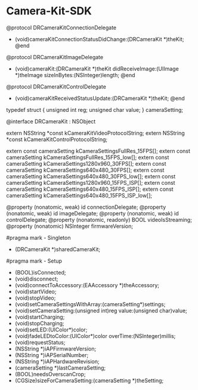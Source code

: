 # Camera-Kit-SDK

@protocol DRCameraKitConnectionDelegate <NSObject>
- (void)cameraKitConnectionStatusDidChange:(DRCameraKit *)theKit;
@end

@protocol DRCameraKitImageDelegate <NSObject>
- (void)cameraKit:(DRCameraKit *)theKit didReceiveImage:(UIImage *)theImage sizeInBytes:(NSInteger)length;
@end

@protocol DRCameraKitControlDelegate <NSObject>
- (void)cameraKitReceivedStatusUpdate:(DRCameraKit *)theKit;
@end

typedef struct {
	unsigned int reg;
	unsigned char value;
} cameraSetting;

@interface DRCameraKit : NSObject

extern NSString *const kCameraKitVideoProtocolString;
extern NSString *const kCameraKitControlProtocolString;

extern const cameraSetting kCameraSettingsFullRes_15FPS[];
extern const cameraSetting kCameraSettingsFullRes_15FPS_low[];
extern const cameraSetting kCameraSettings1280x960_30FPS[];
extern const cameraSetting kCameraSettings640x480_30FPS[];
extern const cameraSetting kCameraSettings640x480_30FPS_low[];
extern const cameraSetting kCameraSettings1280x960_15FPS_ISP[];
extern const cameraSetting kCameraSettings640x480_15FPS_ISP[];
extern const cameraSetting kCameraSettings640x480_15FPS_ISP_low[];

@property (nonatomic, weak) id <DRCameraKitConnectionDelegate> connectionDelegate;
@property (nonatomic, weak) id <DRCameraKitImageDelegate> imageDelegate;
@property (nonatomic, weak) id <DRCameraKitControlDelegate> controlDelegate;
@property (nonatomic, readonly) BOOL videoIsStreaming;
@property (nonatomic) NSInteger firmwareVersion;

#pragma mark - Singleton
+ (DRCameraKit *)sharedCameraKit;

#pragma mark - Setup
- (BOOL)isConnected;
- (void)disconnect;
- (void)connectToAccessory:(EAAccessory *)theAccessory;
- (void)startVideo;
- (void)stopVideo;
- (void)setCameraSettingsWithArray:(cameraSetting*)settings;
- (void)setCameraSetting:(unsigned int)reg value:(unsigned char)value;
- (void)startCharging;
- (void)stopCharging;
- (void)setLED:(UIColor*)color;
- (void)fadeLEDtoColor:(UIColor*)color overTime:(NSInteger)millis;
- (void)requestStatus;
- (NSString *)iAPFirmwareVersion;
- (NSString *)iAPSerialNumber;
- (NSString *)iAPHardwareRevision;
- (cameraSetting *)lastCameraSetting;
- (BOOL)needsOverscanCrop;
- (CGSize)sizeForCameraSetting:(cameraSetting *)theSetting;
